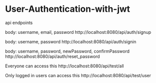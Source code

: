 # User-Authentication-with-jwt

api endpoints

body: username, email, password
http://localhost:8080/api/auth/signup 

body: username, password
http://localhost:8080/api/auth/signin 

body: username, password, newPassword, confirmPassword
http://localhost:8080/api/auth/reset_password 

Everyone can access this
http://localhost:8080/api/test/all 

Only logged in users can access this
http://localhost:8080/api/test/user 

